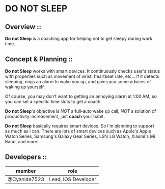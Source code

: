 # DO NOT SLEEP

## Overview ::
**Do not Sleep** is a coaching app for helping not to get sleepy during work time. 

## Concept & Planning ::
**Do not Sleep** works with smart devices. It continuously checks user's status with properties such as movement of wrist, heartbeat rate, etc... If it detects sleeping, rings an alarm to wake you up, and gives you some advices of waking up yourself. 

Of course, you may don't want to getting an annoying alarm at 1:00 AM, so you can set a specific time slots to get a coach. 

**Do not Sleep**'s objective is *NOT* a full-auto wake up call, *NOT* a solution of productivity increasement, just **coach** your habit. 

**Do not Sleep** basically requires smart devices. So I'm planning to support as much as I can. There are lots of smart devices such as Apple's Apple Watch Series, Samsung's Galaxy Gear Series, LG's LG Watch, Xiaomi's Mi Band, and more.

## Developers ::

member              | role               
------------------- | -------------------
@Cyanide7523        | Lead, iOS Developer
